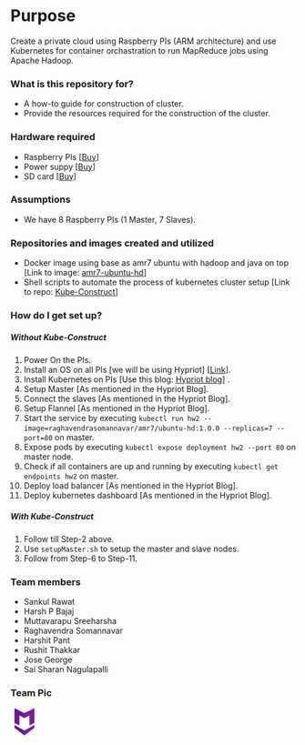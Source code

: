# Purpose #

Create a private cloud using Raspberry PIs (ARM architecture) and use Kubernetes 
for container orchastration to run MapReduce jobs using Apache Hadoop.  

### What is this repository for? ###

* A how-to guide for construction of cluster.
* Provide the resources required for the construction of the cluster. 

### Hardware required ###

* Raspberry PIs [[Buy](https://www.amazon.com/Raspberry-Pi-RASPBERRYPI3-MODB-1GB-Model-Motherboard/dp/B01CD5VC92)]
* Power suppy [[Buy](https://www.amazon.com/CanaKit-Raspberry-Supply-Adapter-Charger/dp/B00MARDJZ4/ref=pd_bxgy_147_2?_encoding=UTF8&psc=1&refRID=6M8CYG5AKF2YM9H09JBN)]
* SD card [[Buy](https://www.amazon.com/Samsung-MicroSD-Adapter-MB-ME32GA-AM/dp/B06XWN9Q99/ref=pd_bxgy_147_3?_encoding=UTF8&psc=1&refRID=6M8CYG5AKF2YM9H09JBN)]

### Assumptions ###

* We have 8 Raspberry PIs (1 Master, 7 Slaves).

### Repositories and images created and utilized ###

* Docker image using base as amr7 ubuntu with hadoop and java on top [Link to image: [amr7-ubuntu-hd](https://hub.docker.com/r/raghavendrasomannavar/amr7-ubuntu-hd/)]
* Shell scripts to automate the process of kubernetes cluster setup [Link to repo: [Kube-Construct](https://github.com/dark-shade/kube-construct)] 

### How do I get set up? ###

##### Without Kube-Construct #####

1. Power On the PIs.
2. Install an OS on all PIs [we will be using Hypriot] [[Link](https://github.com/hypriot/image-builder-rpi/releases)].
3. Install Kubernetes on PIs [Use this blog: [Hypriot blog](https://blog.hypriot.com/post/setup-kubernetes-raspberry-pi-cluster/)] .
4. Setup Master [As mentioned in the Hypriot Blog].
5. Connect the slaves [As mentioned in the Hypriot Blog].
6. Setup Flannel [As mentioned in the Hypriot Blog].
7. Start the service by executing `kubectl run hw2 --image=raghavendrasomannavar/amr7/ubuntu-hd:1.0.0 --replicas=7 --port=80` on master.
8. Expose pods by executing `kubectl expose deployment hw2 --port 80` on master node.
9. Check if all containers are up and running by executing `kubectl get endpoints hw2` on master.
10. Deploy load balancer [As mentioned in the Hypriot Blog].
11. Deploy kubernetes dashboard [As mentioned in the Hypriot Blog].

##### With Kube-Construct #####

1. Follow till Step-2 above.
2. Use `setupMaster.sh` to setup the master and slave nodes.
3. Follow from Step-6 to Step-11.

### Team members ###

* Sankul Rawat
* Harsh P Bajaj
* Muttavarapu Sreeharsha
* Raghavendra Somannavar
* Harshit Pant
* Rushit Thakkar
* Jose George
* Sai Sharan Nagulapalli

### Team Pic ###
![alt text](https://github.com/adam-p/markdown-here/raw/master/src/common/images/icon48.png "Logo Title Text 1")

